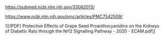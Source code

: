 
https://pubmed.ncbi.nlm.nih.gov/33062013/

https://www.ncbi.nlm.nih.gov/pmc/articles/PMC7542509/

![[(PDF) Protective Effects of Grape Seed Proanthocyanidins on the Kidneys of Diabetic Rats through the Nrf2 Signalling Pathway - 2020 - ECAM.pdf]]
